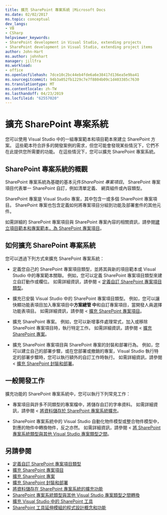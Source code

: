 ```yaml
---
title: 擴充 SharePoint 專案系統 |Microsoft Docs
ms.date: 02/02/2017
ms.topic: conceptual
dev_langs:
- VB
- CSharp
helpviewer_keywords:
- SharePoint development in Visual Studio, extending projects
- SharePoint development in Visual Studio, extending project items
author: John-Hart
ms.author: johnhart
manager: jillfra
ms.workload:
- office
ms.openlocfilehash: 7dce10c2bc44eb4fde6a6e38417d136ea5e9ba41
ms.sourcegitcommit: 94b3a052fb1229c7e7f8804b09c1d403385c7630
ms.translationtype: MT
ms.contentlocale: zh-TW
ms.lasthandoff: 04/23/2019
ms.locfileid: "62557020"
---
```

# <a name="extend-the-sharepoint-project-system"></a>擴充 SharePoint 專案系統
  您可以使用 Visual Studio 中的一組專案範本和項目範本來建立 SharePoint 方案。 這些範本符合許多的開發案例的需求，但您可能會發現某些情況下，它們不在此提供您所需要的功能。 在這些情況下，您可以擴充 SharePoint 專案系統。

## <a name="overview-of-the-sharepoint-project-system"></a>SharePoint 專案系統的概觀
 SharePoint 專案系統為基礎的基本元件*SharePoint 專案項目*。 SharePoint 專案項目代表單一 SharePoint 自訂，例如清單定義、 網頁組件或內容類型。

 SharePoint 專案是 Visual Studio 專案，其中包含一或多個 SharePoint 專案項目。 SharePoint 專案也包含定義如何將專案項目分組到功能及部署套件的其他元件。

 如需詳細的 SharePoint 專案項目與 SharePoint 專案內容的相關資訊，請參閱[建立項目範本和專案範本，為 SharePoint 專案項目](../sharepoint/creating-item-templates-and-project-templates-for-sharepoint-project-items.md)。

## <a name="how-to-extend-the-sharepoint-project-system"></a>如何擴充 SharePoint 專案系統
 您可以透過下列方式來擴充 SharePoint 專案系統：

- 定義您自己的 SharePoint 專案項目類型，並將其與新的項目範本或 Visual Studio 中的專案範本關聯。 例如，您可以定義 SharePoint 專案項目類型來建立自訂動作或欄位。 如需詳細資訊，請參閱 <<c0> [ 定義自訂 SharePoint 專案項目類型](../sharepoint/defining-custom-sharepoint-project-item-types.md)。

- 擴充已安裝 Visual Studio 中的 SharePoint 專案項目類型。 例如，您可以讓快顯功能表項目加入專案項目中**方案總管 中**和自訂專案項目，當開發人員選擇功能表項目。 如需詳細資訊，請參閱 <<c0> [ 擴充 SharePoint 專案項目](../sharepoint/extending-sharepoint-project-items.md)。

- 擴充 SharePoint 專案。 例如，您可以新增事件處理常式，加入或移除 SharePoint 專案項目時，執行特定工作。 如需詳細資訊，請參閱 <<c0> [ 擴充 SharePoint 專案](../sharepoint/extending-sharepoint-projects.md)。

- 擴充 SharePoint 專案項目與 SharePoint 專案的封裝和部署行為。 例如，您可以建立自己的部署步驟，或在您部署或撤銷的專案，Visual Studio 執行特定的部署步驟時，您可以執行額外的自訂工作時執行。 如需詳細資訊，請參閱 <<c0> [ 擴充 SharePoint 封裝和部署](../sharepoint/extending-sharepoint-packaging-and-deployment.md)。

## <a name="common-development-tasks"></a>一般開發工作
 擴充功能的 SharePoint 專案系統中，您可以執行下列常見工作：

- 專案項目與許多不同類型的專案檔中，將儲存自訂的字串資料。 如需詳細資訊，請參閱 <<c0> [ 將資料儲存於 SharePoint 專案系統擴充](../sharepoint/saving-data-in-extensions-of-the-sharepoint-project-system.md)。

- SharePoint 專案系統中的 Visual Studio 自動化物件模型或整合物件模型中，對應的物件中轉換物件，反之亦然。 如需詳細資訊，請參閱 <<c0> [ 將 SharePoint 專案系統類型與其他 Visual Studio 專案類型之間](../sharepoint/converting-between-sharepoint-project-system-types-and-other-visual-studio-project-types.md)。

## <a name="see-also"></a>另請參閱
- [定義自訂 SharePoint 專案項目類型](../sharepoint/defining-custom-sharepoint-project-item-types.md)
- [擴充 SharePoint 專案項目](../sharepoint/extending-sharepoint-project-items.md)
- [擴充 SharePoint 專案](../sharepoint/extending-sharepoint-projects.md)
- [擴充 SharePoint 封裝和部署](../sharepoint/extending-sharepoint-packaging-and-deployment.md)
- [將資料儲存在 SharePoint 專案系統的擴充功能](../sharepoint/saving-data-in-extensions-of-the-sharepoint-project-system.md)
- [SharePoint 專案系統類型與其他 Visual Studio 專案類型之間轉換](../sharepoint/converting-between-sharepoint-project-system-types-and-other-visual-studio-project-types.md)
- [擴充 Visual Studio 中的 SharePoint 工具](../sharepoint/extending-the-sharepoint-tools-in-visual-studio.md)
- [SharePoint 工具延伸模組的程式設計概念和功能](../sharepoint/programming-concepts-and-features-for-sharepoint-tools-extensions.md)
